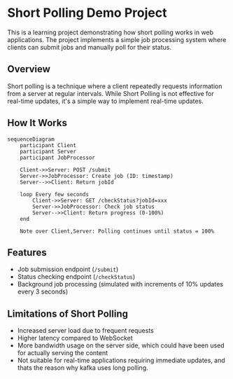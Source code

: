 # Short Polling Demo Project

This is a learning project demonstrating how short polling works in web applications. The project implements a simple job processing system where clients can submit jobs and manually poll for their status.

## Overview

Short polling is a technique where a client repeatedly requests information from a server at regular intervals. While Short Polling is not effective for real-time updates, it's a simple way to implement real-time updates.

## How It Works

```mermaid
sequenceDiagram
    participant Client
    participant Server
    participant JobProcessor

    Client->>Server: POST /submit
    Server->>JobProcessor: Create job (ID: timestamp)
    Server-->>Client: Return jobId
    
    loop Every few seconds
        Client->>Server: GET /checkStatus?jobId=xxx
        Server->>JobProcessor: Check job status
        Server-->>Client: Return progress (0-100%)
    end

    Note over Client,Server: Polling continues until status = 100%
```

## Features
- Job submission endpoint (`/submit`)
- Status checking endpoint (`/checkStatus`)
- Background job processing (simulated with increments of 10% updates every 3 seconds)

## Limitations of Short Polling
- Increased server load due to frequent requests
- Higher latency compared to WebSocket
- More bandwidth usage on the server side, which could have been used for actually serving the content
- Not suitable for real-time applications requiring immediate updates, and thats the reason why kafka uses long polling.

